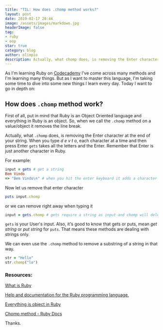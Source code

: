 ```yaml
---
title: "TIL: How does .chomp method works?"
layout: post
date: 2019-02-17 20:44
image: /assets/images/markdown.jpg
headerImage: false
tag:
- ruby
- oop
star: true
category: blog
author: olimpio
description: Actually, what chomp does, is removing the Enter character at the end of your string
---
```


As I'm learning Ruby on [Codecademy](https://www.codecademy.com) I've come across many methods and I'm learning many things. But as I want to master this language, I'm taking some time to dive into some new things I learn every day. Today I want to go in depth on:

## How does `.chomp` method work?
First of all, put in mind that Ruby is an Object Oriented language and everything in Ruby is an object. So, when we call the `.chomp` method on a value/object it removes the line break.

Actually, what `.chomp` does, is removing the Enter character at the end of your string. When you type _d e v t o_, each character at a time and then press Enter `gets` takes all the letters and the Enter. Remember that Enter is just another character in Ruby.

For example:
```ruby
input = gets # get a string
Bem Vindo
=> "Bem Vindo\n" # when you hit the enter keyboard it adds a character
```
Now let us remove that enter character

```ruby 
puts input.chomp
```

or we can remove right away when typing it
```ruby
input = gets.chomp # gets require a string as input and chomp will delete the line break that comes with that string
```

`gets` is your User's input. Also, it's good to know that gets or puts, mean *get string* or *put string* for `puts`. That means these methods are dealing with strings only.

We can even use the `.chomp` method to remove a substring of a string in that way.

```ruby
str = "Hello"
str.chomp("lo")
```

### Resources:
[What is Ruby](https://whatis.techtarget.com/definition/Ruby)

[Help and documentation for the Ruby programming language.](http://ruby-doc.com/docs/ProgrammingRuby/)

[Everything is object in Ruby](https://medium.com/@pk60905/everything-is-object-in-ruby-559475ce71dd)

[Chomp method - Ruby Docs](https://ruby-doc.org/core-2.2.0/String.html#method-i-chomp)


Thanks.

